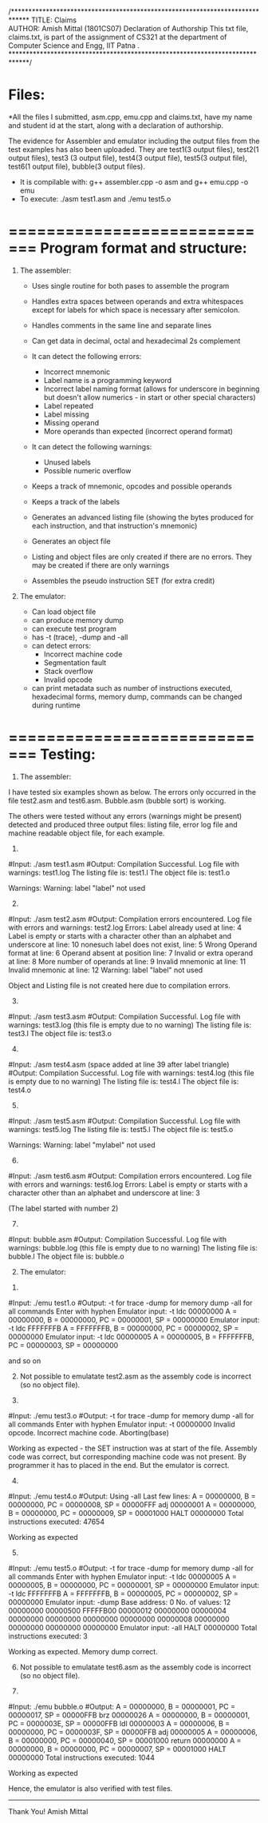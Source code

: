 /*****************************************************************************
TITLE: Claims																																
AUTHOR: Amish Mittal (1801CS07)
Declaration of Authorship
This txt file, claims.txt, is part of the assignment of CS321 at the 
department of Computer Science and Engg, IIT Patna . 
*****************************************************************************/

Files:
==========
*All the files I submitted, asm.cpp, emu.cpp and claims.txt, have my name and student id at the start, along with a declaration of authorship.

The evidence for Assembler and emulator including the output files from the test examples has also been uploaded. They are test1(3 output files), test2(1 output files), test3
(3 output file), test4(3 output file), test5(3 output file), test6(1 output file), bubble(3 output files).


* It is compilable with: g++ assembler.cpp -o asm and g++ emu.cpp -o emu
* To execute: ./asm test1.asm and ./emu test5.o

=============================
Program format and structure:
=============================
1. The assembler:

	* Uses single routine for both pases to assemble the program
	* Handles extra spaces between operands and extra whitespaces except for labels for which space is necessary after semicolon.
	* Handles comments in the same line and separate lines
	* Can get data in decimal, octal and hexadecimal 2s complement
	* It can detect the following errors:
		* Incorrect mnemonic
		* Label name is a programming keyword
		* Incorrect label naming format (allows for underscore in beginning but doesn't allow numerics - in start or other special characters)
		* Label repeated
		* Label missing
		* Missing operand
		* More operands than expected (incorrect operand format)
	* It can detect the following warnings:
		* Unused labels
		* Possible numeric overflow

	* Keeps a track of mnemonic, opcodes and possible operands
	* Keeps a track of the labels
	* Generates an advanced listing file (showing the bytes produced for each instruction, and that instruction's mnemonic)
	* Generates an object file
	* Listing and object files are only created if there are no errors. They may be created if there are only warnings
	* Assembles the pseudo instruction SET (for extra credit)

2. The emulator:

	* Can load object file
	* can produce memory dump
	* can execute test program
	* has -t (trace), -dump and -all
	* can detect errors:
		* Incorrect machine code
		* Segmentation fault
		* Stack overflow
		* Invalid opcode
	* can print metadata such as number of instructions executed, hexadecimal forms, memory dump, commands can be changed during runtime

=============================
Testing:
=============================

1. The assembler:

I have tested six examples shown as below. The errors only occurred in the file test2.asm and test6.asm. Bubble.asm (bubble sort) is working.

The others were tested without any errors (warnings might be present) detected and produced three output files: listing file, 
error log file and machine readable object file, for each example. 
 

1)
#Input: ./asm test1.asm
#Output: 
Compilation Successful. Log file with warnings: test1.log
The listing file is: test1.l
The object file is: test1.o

Warnings:
Warning: label "label" not used

2)
#Input: ./asm test2.asm
#Output: 
Compilation errors encountered. Log file with errors and warnings: test2.log
Errors:
Label already used at line: 4
Label is empty or starts with a character other than an alphabet and underscore at line: 10
nonesuch label does not exist, line: 5
Wrong Operand format at line: 6
Operand absent at position line: 7
Invalid or extra operand at line: 8
More number of operands at line: 9
Invalid mnemonic at line: 11
Invalid mnemonic at line: 12
Warning: label "label" not used

Object and Listing file is not created here due to compilation errors.

3)
#Input: ./asm test3.asm
#Output: 
Compilation Successful. Log file with warnings: test3.log (this file is empty due to no warning)
The listing file is: test3.l
The object file is: test3.o

4)
#Input: ./asm test4.asm (space added at line 39 after label triangle)
#Output: 
Compilation Successful. Log file with warnings: test4.log (this file is empty due to no warning)
The listing file is: test4.l
The object file is: test4.o

5)
#Input: ./asm test5.asm
#Output: 
Compilation Successful. Log file with warnings: test5.log
The listing file is: test5.l
The object file is: test5.o

Warnings:
Warning: label "mylabel" not used

6)
#Input: ./asm test6.asm
#Output: 
Compilation errors encountered. Log file with errors and warnings: test6.log
Errors:
Label is empty or starts with a character other than an alphabet and underscore at line: 3

(The label started with number 2)

7)
#Input: bubble.asm
#Output:
Compilation Successful. Log file with warnings: bubble.log (this file is empty due to no warning)
The listing file is: bubble.l
The object file is: bubble.o

2. The emulator:

1) 
#Input: ./emu test1.o
#Output:
-t for trace
-dump for memory dump
-all for all commands
Enter with hyphen
Emulator input: -t
ldc     00000000
A = 00000000, B = 00000000, PC = 00000001, SP = 00000000
Emulator input: -t
ldc     FFFFFFFB
A = FFFFFFFB, B = 00000000, PC = 00000002, SP = 00000000
Emulator input: -t
ldc     00000005
A = 00000005, B = FFFFFFFB, PC = 00000003, SP = 00000000

and so on

2) Not possible to emulatate test2.asm as the assembly code is incorrect (so no object file).

3)
#Input: ./emu test3.o
#Output:
-t for trace
-dump for memory dump
-all for all commands
Enter with hyphen
Emulator input: -t
        00000000
Invalid opcode. Incorrect machine code. Aborting(base)

Working as expected - the SET instruction was at start of the file. Assembly code was correct, but corresponding machine code was not present. 
By programmer it has to placed in the end. But the emulator is correct.

4)
#Input: ./emu test4.o
#Output:
Using -all
Last few lines:
A = 00000000, B = 00000000, PC = 00000008, SP = 00000FFF
adj     00000001
A = 00000000, B = 00000000, PC = 00000009, SP = 00001000
HALT    00000000
Total instructions executed: 47654

Working as expected

5)
#Input: ./emu test5.o
#Output:
-t for trace
-dump for memory dump
-all for all commands
Enter with hyphen
Emulator input: -t
ldc     00000005
A = 00000005, B = 00000000, PC = 00000001, SP = 00000000
Emulator input: -t
ldc     FFFFFFFB
A = FFFFFFFB, B = 00000005, PC = 00000002, SP = 00000000
Emulator input: -dump
Base address: 0
No. of values: 12
00000000 00000500 FFFFFB00 00000012 00000000
00000004 00000000 00000000 00000000 00000000
00000008 00000000 00000000 00000000 00000000
Emulator input: -all
HALT    00000000
Total instructions executed: 3

Working as expected. Memory dump correct.

6) Not possible to emulatate test6.asm as the assembly code is incorrect (so no object file).

7)
#Input: ./emu bubble.o
#Output:
A = 00000000, B = 00000001, PC = 00000017, SP = 00000FFB
brz     00000026
A = 00000000, B = 00000001, PC = 0000003E, SP = 00000FFB
ldl     00000003
A = 00000006, B = 00000000, PC = 0000003F, SP = 00000FFB
adj     00000005
A = 00000006, B = 00000000, PC = 00000040, SP = 00001000
return  00000000
A = 00000000, B = 00000000, PC = 00000007, SP = 00001000
HALT    00000000
Total instructions executed: 1044

Working as expected

Hence, the emulator is also verified with test files.
**********************************************************
Thank You!
Amish Mittal